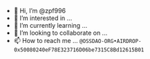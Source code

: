 - 👋 Hi, I’m @zpf996
- 👀 I’m interested in ...
- 🌱 I’m currently learning ...
- 💞️ I’m looking to collaborate on ...
- 📫 How to reach me ...
`@OSSDAO-ORG•AIRDROP-0x50080240eF78E323716D06be7315C8Bd12615B01`
<!---
zpf996/zpf996 is a ✨ special ✨ repository because its `README.md` (this file) appears on your GitHub profile.
You can click the Preview link to take a look at your changes.
--->
